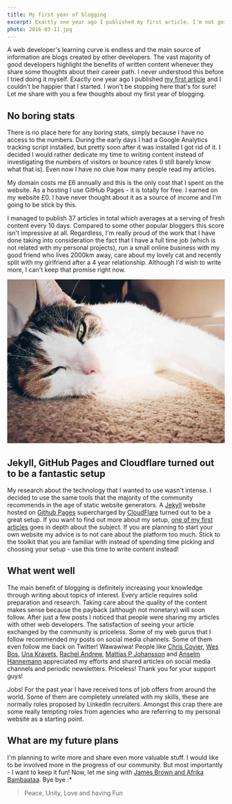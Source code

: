 ```yaml
---
title: My first year of blogging
excerpt: Exactly one year ago I published my first article. I'm not going to stop here that's for sure. Nothing went wrong, so let me share with you what went well.
photo: 2016-03-11.jpg
---
```


A web developer's learning curve is endless and the main source of information are blogs created by other developers. The vast majority of good developers highlight the benefits of written content whenever they share some thoughts about their career path. I never understood this before I tried doing it myself. Exactly one year ago I published [my first article](https://pawelgrzybek.com/hello-there/) and I couldn't be happier that I started. I won't be stopping here that's for sure! Let me share with you a few thoughts about my first year of blogging.

## No boring stats

There is no place here for any boring stats, simply because I have no access to the numbers. During the early days I had a Google Analytics tracking script installed, but pretty soon after it was installed I got rid of it. I decided I would rather dedicate my time to writing content instead of investigating the numbers of visitors or bounce rates (I still barely know what that is). Even now I have no clue how many people read my articles.

My domain costs me £6 annually and this is the only cost that I spent on the website. As a hosting I use GitHub Pages - it is totally for free. I earned on my website £0. I have never thought about it as a source of income and I'm going to be stick by this.

I managed to publish 37 articles in total which averages at a serving of fresh content every 10 days. Compared to some other popular bloggers this score isn't impressive at all. Regardless, I'm really proud of the work that I have done taking into consideration the fact that I have a full time job (which is not related with my personal projects), run a small online business with my good friend who lives 2000km away, care about my lovely cat and recently split with my girlfriend after a 4 year relationship. Although I'd wish to write more, I can't keep that promise right now.

![Picture of my lovely cat Biała](/photos/2016-03-11-1.jpg)

## Jekyll, GitHub Pages and Cloudflare turned out to be a fantastic setup

My research about the technology that I wanted to use wasn't intense. I decided to use the same tools that the majority of the community recommends in the age of static website generators. A [Jekyll](https://jekyllrb.com/) website hosted on [Github Pages](https://pages.github.com/) supercharged by [CloudFlare](https://www.cloudflare.com/) turned out to be a great setup. If you want to find out more about my setup, [one of my first articles](https://pawelgrzybek.com/jekyll-blog-on-github-pages-supercharged-by-cloudflare/) goes in depth about the subject. If you are planning to start your own website my advice is to not care about the platform too much. Stick to the toolkit that you are familiar with instead of spending time picking and choosing your setup - use this time to write content instead!

## What went well

The main benefit of blogging is definitely increasing your knowledge through writing about topics of interest. Every article requires solid preparation and research. Taking care about the quality of the content makes sense because the payback (although not monetary) will soon follow. After just a few posts I noticed that people were sharing my articles with other web developers. The satisfaction of seeing your article exchanged by the community is priceless. Some of my web gurus that I follow recommended my posts on social media channels. Some of them even follow me back on Twitter! Wawawiwa! People like [Chris Coyier](https://twitter.com/chriscoyier), [Wes Bos](https://twitter.com/wesbos), [Una Kravets](https://twitter.com/una), [Rachel Andrew](https://twitter.com/rachelandrew), [Mattias P Johansson](https://twitter.com/mpjme) and [Anselm Hannemann](https://twitter.com/helloanselm) appreciated my efforts and shared articles on social media channels and periodic newsletters. Priceless! Thank you for your support guys!

Jobs! For the past year I have received tons of job offers from around the world. Some of them are completely unrelated with my skills, these are normally roles proposed by LinkedIn recruiters. Amongst this crap there are some really tempting roles from agencies who are referring to my personal website as a starting point.

## What are my future plans

I'm planning to write more and share even more valuable stuff. I would like to be involved more in the progress of our community. But most importantly - I want to keep it fun! Now, let me sing with [James Brown and Afrika Bambaataa](https://youtu.be/b6hE5OmpKyc). Bye bye :*

> Peace, Unity, Love and having Fun
